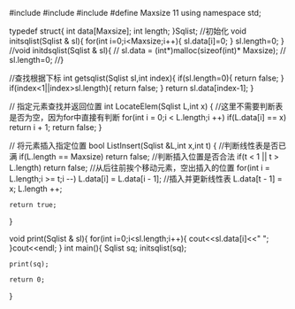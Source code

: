 #include<iostream>
#include<algorithm>
#include<cstring>
#define Maxsize 11
using namespace std;

typedef struct{
    int data[Maxsize];
    int length;
}Sqlist;
//初始化
void initsqlist(Sqlist & sl){
    for(int i=0;i<Maxsize;i++){
        sl.data[i]=0;
    }
    sl.length=0;
}
//void initdsqlist(Sqlist & sl){
//    sl.data = (int*)malloc(sizeof(int)* Maxsize);
//    sl.length=0;
//}

//查找根据下标
int getsqlist(Sqlist sl,int index){
    if(sl.length=0){
        return false;
    }
    if(index<1||index>sl.length){
        return false;
    }
    return sl.data[index-1];
}


// 指定元素查找并返回位置
int LocateElem(Sqlist L,int x)
{
    //这里不需要判断表是否为空，因为for中直接有判断
    for(int i = 0;i < L.length;i ++)
        if(L.data[i] == x)
            return i + 1;
    return false;
}

// 将元素插入指定位置
bool ListInsert(Sqlist &L,int x,int t)
{
    //判断线性表是否已满
    if(L.length == Maxsize)
        return false;
    //判断插入位置是否合法
    if(t < 1 || t > L.length)
        return false;
    //从后往前挨个移动元素，空出插入的位置
    for(int i = L.length;i >= t;i --)
        L.data[i] = L.data[i - 1];
    //插入并更新线性表
    L.data[t - 1] = x;
    L.length ++;

    return true;
}


void print(Sqlist & sl){
    for(int i=0;i<sl.length;i++){
        cout<<sl.data[i]<<" ";
    }cout<<endl;
}
int main(){
    Sqlist sq;
    initsqlist(sq);
    
    print(sq);

    return 0;
}